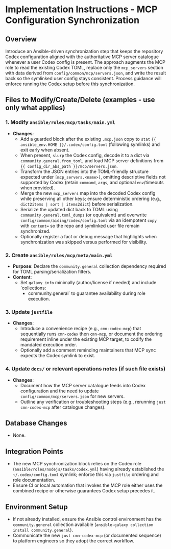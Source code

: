 # Implementation Instructions - MCP Configuration Synchronization

## Overview
Introduce an Ansible-driven synchronization step that keeps the repository Codex configuration aligned with the authoritative MCP server catalogue whenever a user Codex config is present. The approach augments the MCP role to read the existing Codex TOML, replace only the `mcp_servers` section with data derived from `config/common/mcp/servers.json`, and write the result back so the symlinked user config stays consistent. Process guidance will enforce running the Codex setup before this synchronization.

## Files to Modify/Create/Delete (examples - use only what applies)

### 1. Modify `ansible/roles/mcp/tasks/main.yml`
- **Changes**:
  - Add a guarded block after the existing `.mcp.json` copy to `stat` `{{ ansible_env.HOME }}/.codex/config.toml` (following symlinks) and exit early when absent.
  - When present, `slurp` the Codex config, decode it to a dict via `community.general.from_toml`, and load MCP server definitions from `{{ config_dir_abs_path }}/mcp/servers.json`.
  - Transform the JSON entries into the TOML-friendly structure expected under `[mcp_servers.<name>]`, omitting descriptive fields not supported by Codex (retain `command`, `args`, and optional `env`/timeouts when provided).
  - Merge the new `mcp_servers` map into the decoded Codex config while preserving all other keys; ensure deterministic ordering (e.g., `dict2items | sort | items2dict`) before serialization.
  - Serialize the updated dict back to TOML using `community.general.toml_dumps` (or equivalent) and overwrite `config/common/aiding/codex/config.toml` via an idempotent `copy` with `content=` so the repo and symlinked user file remain synchronized.
  - Optionally register a fact or debug message that highlights when synchronization was skipped versus performed for visibility.

### 2. Create `ansible/roles/mcp/meta/main.yml`
- **Purpose**: Declare the `community.general` collection dependency required for TOML parsing/serialization filters.
- **Content**:
  - Set `galaxy_info` minimally (author/license if needed) and include `collections:
    - community.general` to guarantee availability during role execution.

### 3. Update `justfile`
- **Changes**:
  - Introduce a convenience recipe (e.g., `cmn-codex-mcp`) that sequentially runs `cmn-codex` then `cmn-mcp`, or document the ordering requirement inline under the existing MCP target, to codify the mandated execution order.
  - Optionally add a comment reminding maintainers that MCP sync expects the Codex symlink to exist.

### 4. Update `docs/` or relevant operations notes (if such file exists)
- **Changes**:
  - Document how the MCP server catalogue feeds into Codex configuration and the need to update `config/common/mcp/servers.json` for new servers.
  - Outline any verification or troubleshooting steps (e.g., rerunning `just cmn-codex-mcp` after catalogue changes).

## Database Changes
- None.

## Integration Points
- The new MCP synchronization block relies on the Codex role (`ansible/roles/nodejs/tasks/codex.yml`) having already established the `~/.codex/config.toml` symlink; enforce this via `justfile` ordering and role documentation.
- Ensure CI or local automation that invokes the MCP role either uses the combined recipe or otherwise guarantees Codex setup precedes it.

## Environment Setup
- If not already installed, ensure the Ansible control environment has the `community.general` collection available (`ansible-galaxy collection install community.general`).
- Communicate the new `just cmn-codex-mcp` (or documented sequence) to platform engineers so they adopt the correct workflow.

